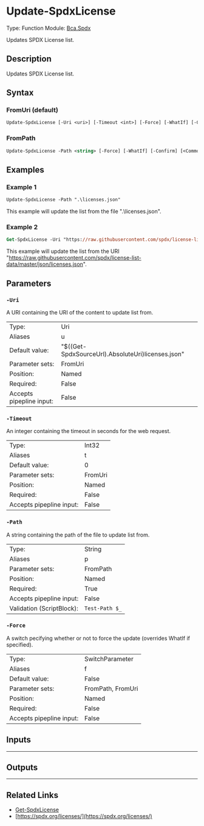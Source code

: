 # Update-SpdxLicense
Type: Function
Module: [Bca.Spdx](../ReadMe.md)

Updates SPDX License list.
## Description
Updates SPDX License list.
## Syntax
### FromUri (default)
```ps
Update-SpdxLicense [-Uri <uri>] [-Timeout <int>] [-Force] [-WhatIf] [-Confirm] [<CommonParameters>]
```
### FromPath
```ps
Update-SpdxLicense -Path <string> [-Force] [-WhatIf] [-Confirm] [<CommonParameters>]
```
## Examples
### Example 1
```ps
Update-SpdxLicense -Path ".\licenses.json"
```
This example will update the list from the file ".\licenses.json".
### Example 2
```ps
Get-SpdxLicense -Uri "https://raw.githubusercontent.com/spdx/license-list-data/master/json/licenses.json" -Force
```
This example will update the list from the URI "https://raw.githubusercontent.com/spdx/license-list-data/master/json/licenses.json".
## Parameters
### `-Uri`
A URI containing the URI of the content to update list from.

| | |
|:-|:-|
|Type:|Uri|
|Aliases|u|
|Default value:|"$((Get-SpdxSourceUrl).AbsoluteUri)licenses.json"|
|Parameter sets:|FromUri|
|Position:|Named|
|Required:|False|
|Accepts pipepline input:|False|

### `-Timeout`
An integer containing the timeout in seconds for the web request.

| | |
|:-|:-|
|Type:|Int32|
|Aliases|t|
|Default value:|0|
|Parameter sets:|FromUri|
|Position:|Named|
|Required:|False|
|Accepts pipepline input:|False|

### `-Path`
A string containing the path of the file to update list from.

| | |
|:-|:-|
|Type:|String|
|Aliases|p|
|Parameter sets:|FromPath|
|Position:|Named|
|Required:|True|
|Accepts pipepline input:|False|
|Validation (ScriptBlock):|` Test-Path $_ `|

### `-Force`
A switch pecifying whether or not to force the update (overrides WhatIf if specified).

| | |
|:-|:-|
|Type:|SwitchParameter|
|Aliases|f|
|Default value:|False|
|Parameter sets:|FromPath, FromUri|
|Position:|Named|
|Required:|False|
|Accepts pipepline input:|False|

## Inputs
****

## Outputs
****

## Related Links
- [Get-SpdxLicense](Get-SpdxLicense.md)
- [https://spdx.org/licenses/](https://spdx.org/licenses/)
